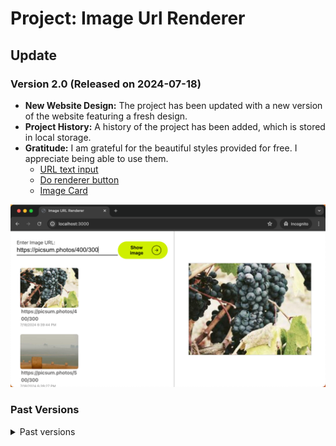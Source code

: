 # Project: Image Url Renderer

## Update

### Version 2.0 (Released on 2024-07-18)

- **New Website Design:** The project has been updated with a new version of the
  website featuring a fresh design.
- **Project History:** A history of the project has been added, which is stored
  in local storage.
- **Gratitude:** I am grateful for the beautiful styles provided for free. I
  appreciate being able to use them.
    - [URL text input](https://uiverse.io/Satwinder04/pink-bat-77)
    - [Do renderer button](https://uiverse.io/alexmaracinaru/perfect-panda-77)
    - [Image Card](https://uiverse.io/alexmaracinaru/purple-zebra-61)

![v2.png](readme-images/v2.png)

### Past Versions

<details>
<summary>Past versions</summary>

### Version 1.0 (Released on 2024-07-17)

- This was the first version of the project, which introduced the core
  functionality of rendering images from URLs.

![img.png](readme-images/v1.png)

</details>